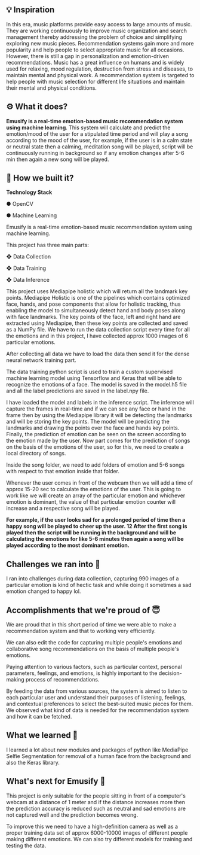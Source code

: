 ## 💡 Inspiration

In this era, music platforms provide easy access to large amounts of music. They are working continuously to improve music organization and search management thereby addressing the problem of choice and simplifying exploring new music pieces. Recommendation systems gain more and more popularity and help people to select appropriate music for all occasions. However, there is still a gap in personalization and emotion-driven recommendations. Music has a great influence on humans and is widely used for relaxing, mood regulation, destruction from stress and diseases, to
maintain mental and physical work. A recommendation system is targeted to help people with music selection for different life situations and maintain their mental and physical conditions.

## ⚙️ What it does?

**Emusify is a real-time emotion-based music recommendation system using machine learning**. This system will calculate and predict the emotion/mood of the user for a stipulated time period and will play a song according to the mood of the user, for example, if the user is in a calm state or neutral state then a calming, meditation song will be played, script will be continuously running in background so if any emotion changes after 5-6 min then again a new song will be played.

## 🔧 How we built it?

**Technology Stack**

 ● OpenCV 

● Machine Learning

Emusify is a real-time emotion-based music recommendation system using machine learning.

This project has three main parts:

❖ Data Collection

❖ Data Training

❖ Data Inference

This project uses Mediapipe holistic which will return all the landmark key
points. Mediapipe Holistic is one of the pipelines which contains optimized
face, hands, and pose components that allow for holistic tracking, thus
enabling the model to simultaneously detect hand and body poses along
with face landmarks. The key points of the face, left and right hand are
extracted using Mediapipe, then these key points are collected and saved as
a NumPy file.
We have to run the data collection script every time for all the emotions and
in this project, I have collected approx 1000 images of 6 particular
emotions.

After collecting all data we have to load the data then send it for the dense
neural network training part.

The data training python script is used to train a custom supervised
machine learning model using Tensorflow and Keras that will be able to
recognize the emotions of a face.
The model is saved in the model.h5 file and all the label predictions are
saved in the label.npy file.

I have loaded the model and labels in the inference script. The inference
will capture the frames in real-time and if we can see any face or hand in
the frame then by using the Mediapipe library it will be detecting the
landmarks and will be storing the key points.
The model will be predicting the landmarks and drawing the points over the
face and hands key points.
Finally, the prediction of emotion can be seen on the screen according to
the emotion made by the user.
Now part comes for the prediction of songs on the basis of the emotions of
the user, so for this, we need to create a local directory of songs.

Inside the song folder, we need to add folders of emotion and 5-6 songs
with respect to that emotion inside that folder.

Whenever the user comes in front of the webcam then we will add a time of
approx 15-20 sec to calculate the emotions of the user.
This is going to work like we will create an array of the particular emotion
and whichever emotion is dominant, the value of that particular emotion
counter will increase and a respective song will be played.

**For example, if the user looks sad for a prolonged period of time then a happy song will be played to cheer up the user. 12 After the first song is played then the script will be running in the background and will be calculating the emotions for like 5-6 minutes then again a song will be played according to the most dominant emotion.**

## Challenges we ran into 🙁

I ran into challenges during data collection, capturing 990 images of a particular emotion is kind of hectic task and while doing it sometimes a sad emotion changed to happy lol.

## Accomplishments that we're proud of 😇

We are proud that in this short period of time we were able to make a recommendation system and that to working very efficiently.

We can also edit the code for capturing multiple people's emotions and collaborative song recommendations on the basis of multiple people's emotions. 

Paying attention to various factors, such as particular context, personal parameters, feelings, and emotions, is highly important to the decision-making process of recommendations. 

By feeding the data from various sources, the system is aimed to listen to each particular user and understand their purposes of listening, feelings, and contextual preferences to select the best-suited music pieces for them. We observed what kind of data is needed for the recommendation system and how it can be fetched.

## What we learned 🤔

I learned a lot about new modules and packages of python like MediaPipe Selfie Segmentation for removal of a human face from the background and also the Keras library. 

## What's next for Emusify 📲

This project is only suitable for the people sitting in front of a computer's webcam at a distance of 1 meter and if the distance increases more then the prediction accuracy is reduced such as neutral and sad emotions are not captured well and the prediction becomes wrong. 

To improve this we need to have a high-definition camera as well as a proper training data set of approx 6000-10000 images of different people making different emotions. We can also try different models for training and testing the data.
